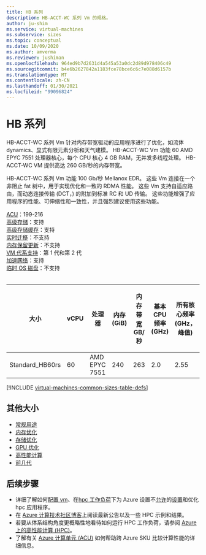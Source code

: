 ```yaml
---
title: HB 系列
description: HB-ACCT-WC 系列 Vm 的规格。
author: ju-shim
ms.service: virtual-machines
ms.subservice: sizes
ms.topic: conceptual
ms.date: 10/09/2020
ms.author: amverma
ms.reviewer: jushiman
ms.openlocfilehash: 964ed9b7d2631d4a545a53a0dc2d89d978406c49
ms.sourcegitcommit: b4e6b2627842a1183fce78bce6c6c7e088d6157b
ms.translationtype: MT
ms.contentlocale: zh-CN
ms.lasthandoff: 01/30/2021
ms.locfileid: "99096824"
---
```

# <a name="hb-series"></a>HB 系列

HB-ACCT-WC 系列 Vm 针对内存带宽驱动的应用程序进行了优化，如流体 dynamics、显式有限元素分析和天气建模。 HB-ACCT-WC Vm 功能 60 AMD EPYC 7551 处理器核心，每个 CPU 核心 4 GB RAM，无并发多线程处理。 HB-ACCT-WC VM 提供高达 260 GB/秒的内存带宽。

HB-ACCT-WC 系列 Vm 功能 100 Gb/秒 Mellanox EDR。 这些 Vm 连接在一个非阻止 fat 树中，用于实现优化和一致的 RDMA 性能。 这些 Vm 支持自适应路由，而动态连接传输 (DCT，) 的附加到标准 RC 和 UD 传输。 这些功能增强了应用程序的性能、可伸缩性和一致性，并且强烈建议使用这些功能。

[ACU](acu.md)：199-216<br>
[高级存储](premium-storage-performance.md)：支持<br>
[高级存储缓存](premium-storage-performance.md)：支持<br>
[实时迁移](maintenance-and-updates.md)：不支持<br>
[内存保留更新](maintenance-and-updates.md)：不支持<br>
[VM 代系支持](generation-2.md)：第 1 代和第 2 代<br>
[加速网络](../virtual-network/create-vm-accelerated-networking-cli.md)：支持<br>
[临时 OS 磁盘](ephemeral-os-disks.md)：不支持 <br>
<br>

| 大小 | vCPU | 处理器 | 内存 (GiB) | 内存带宽 GB/秒 | 基本 CPU 频率 (GHz)  | 所有核心频率 (GHz，峰值)  | 单核频率 (GHz，峰值)  | RDMA 性能 (Gb/s)  | MPI 支持 | 临时存储 (GiB) | 最大数据磁盘数 | 最大以太网 Vnic |
| --- | --- | --- | --- | --- | --- | --- | --- | --- | --- | --- | --- | --- |
| Standard_HB60rs | 60 | AMD EPYC 7551 | 240 | 263 | 2.0 | 2.55 | 2.55 | 100 | All | 700 | 4 | 8 |

[!INCLUDE [virtual-machines-common-sizes-table-defs](../../includes/virtual-machines-common-sizes-table-defs.md)]

## <a name="other-sizes"></a>其他大小

- [常规用途](sizes-general.md)
- [内存优化](sizes-memory.md)
- [存储优化](sizes-storage.md)
- [GPU 优化](sizes-gpu.md)
- [高性能计算](sizes-hpc.md)
- [前几代](sizes-previous-gen.md)

## <a name="next-steps"></a>后续步骤
- 详细了解如何[配置 vm](./workloads/hpc/configure.md)、在[hpc 工作负荷](./workloads/hpc/overview.md)下为 Azure 设置不[允许](./workloads/hpc/enable-infiniband.md)的[设置](./workloads/hpc/setup-mpi.md)和优化 hpc 应用程序。
- 在 [Azure 计算技术社区博客](https://techcommunity.microsoft.com/t5/azure-compute/bg-p/AzureCompute)上阅读最新公告以及一些 HPC 示例和结果。
- 若要从体系结构角度更概略性地看待如何运行 HPC 工作负荷，请参阅 [Azure 上的高性能计算 (HPC)](/azure/architecture/topics/high-performance-computing/)。
- 了解有关 [Azure 计算单元 (ACU)](acu.md) 如何帮助跨 Azure SKU 比较计算性能的详细信息。
